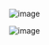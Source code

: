 ![image](https://user-images.githubusercontent.com/53304275/225476182-28ea189b-7616-4447-af8e-5b416c0e2d97.png)

![image](https://user-images.githubusercontent.com/53304275/225476317-c89dc025-3dfc-4aa1-bc21-477a2637de47.png)
